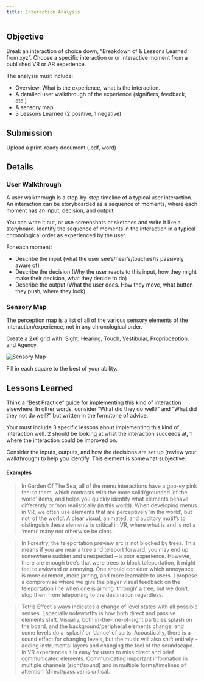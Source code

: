 ```yaml
---
title: Interaction Analysis
---
```


## Objective
Break an interaction of choice down, “Breakdown of & Lessons Learned from xyz”. Choose a specific interaction or or interactive moment from a published VR or AR experience.

The analysis must include:
-	Overview: What is the experience, what is the interaction.
-	A detailed user walkthrough of the experience (signifiers, feedback, etc.)
-	A sensory map
-	3 Lessons Learned (2 positive, 1 negative)

## Submission
Upload a print-ready document (.pdf, word)

## Details
### User Walkthrough
A user walkthrough is a step-by-step timeline of a typical user interaction. An interaction can be storyboarded as a sequence of moments, where each moment has an input, decision, and output.

You can write it out, or use screenshots or sketches and write it like a storyboard.
Identify the sequence of moments in the interaction in a typical chronological order as experienced by the user.

For each moment:
- Describe the input (what the user see’s/hear’s/touches/is passively aware of)
- Describe the decision (Why the user reacts to this input, how they might make their decision, what they decide to do)
- Describe the output (What the user does. How they move, what button they push, where they look)

### Sensory Map
The perception map is a list of all of the various sensory elements of the interaction/experience, not in any chronological order.

Create a 2x6 grid with: Sight, Hearing, Touch, Vestibular, Proprioception, and Agency.

![Sensory Map](/sensorymap.png)

Fill in each square to the best of your ability.

## Lessons Learned
Think a “Best Practice” guide for implementing this kind of interaction elsewhere. In other words, consider “What did they do well?” and  “What did they not do well?” but written in the form/tone of advice.

Your must include 3 specific lessons about implementing this kind of interaction well. 2 should be looking at what the interaction succeeds at, 1 where the interaction could be improved on.

Consider the inputs, outputs, and how the decisions are set up (review your walkthrough) to help you identify. This element is somewhat subjective.

#### Examples
> In Garden Of The Sea, all of the menu interactions have a goo-ey pink feel to them, which contrasts with the more solid/grounded ‘of the world’ items, and helps you quickly identify what elements behave differently or ‘non realistically (in this world). When developing menus in VR, we often use elements that are perceptively ‘in the world’, but not ‘of the world’. A clear visual, animated, and auditory motif’s to distinguish these elements is critical in VR, where what is and is not a ‘menu’ many not otherwise be clear.


> In Forestry, the teleportation preview arc is not blocked by trees. This means if you are near a tree and teleport forward, you may end up somewhere sudden and unexpected – a poor experience. However, there are enough tree’s that were trees to block teleportation, it might feel to awkward or annoying. One should consider which annoyance is more common, more jarring, and more learnable to users. I propose a compromise where we give the player visual feedback on the teleportation line when one is aiming ‘through’ a tree, but we don’t stop them from teleporting to the destination regardless.


> Tetris Effect always indicates a change of level states with all possible senses. Especially noteworthy is how both direct and passive elements shift. Visually, both in-the-line-of-sight particles splash on the board, and the background/peripheral elements change, and some levels do a ‘splash’ or ‘dance’ of sorts. Acoustically, there is a sound effect for changing levels, but the music will also shift entirely – adding instrumental layers and changing the feel of the soundscape. In VR experiences it is easy for users to miss direct and brief communicated elements. Communicating important information in multiple channels (sight/sound) and in multiple forms/timelines of attention (direct/passive) is critical.
